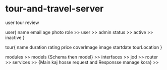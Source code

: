 # tour-and-travel-server

user
tour
review

user{
    name
    email
    age
    photo
    role >> user >> admin
    status >> active >> inactive
}

tour{
    name
    duration
    rating
    price
    coverImage
    image
    startdate
    tourLocation
}

modules >> models {Schema then model} >> interfaces >> jod >> router >> services >>  {Main kaj hosse request and Responsse manage kora} >>